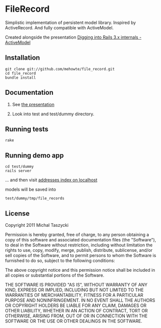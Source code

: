 FileRecord
==========

Simplistic implementation of persistent model library. 
Inspired by ActiveRecord. And fully compatible with ActiveModel.

Created alongside the presentation [Digging into Rails 3.x internals - ActiveModel][0]

Installation
------------

    git clone git://github.com/mehowte/file_record.git
    cd file_record
    bundle install

Documentation
------------

1. See [the presentation][0]

2. Look into 
    test 
and 
    test/dummy directory.

Running tests
-------

    rake

Running demo app
--------
    cd test/dummy
    rails server

... and then visit [addresses index on localhost](http://localhost:3000/addresses)

models will be saved into 
    
    test/dummy/tmp/file_records

License
-------
Copyright 2011 Michal Taszycki

Permission is hereby granted, free of charge, to any person obtaining
a copy of this software and associated documentation files (the
"Software"), to deal in the Software without restriction, including
without limitation the rights to use, copy, modify, merge, publish,
distribute, sublicense, and/or sell copies of the Software, and to
permit persons to whom the Software is furnished to do so, subject to
the following conditions:

The above copyright notice and this permission notice shall be
included in all copies or substantial portions of the Software.

THE SOFTWARE IS PROVIDED "AS IS", WITHOUT WARRANTY OF ANY KIND,
EXPRESS OR IMPLIED, INCLUDING BUT NOT LIMITED TO THE WARRANTIES OF
MERCHANTABILITY, FITNESS FOR A PARTICULAR PURPOSE AND
NONINFRINGEMENT. IN NO EVENT SHALL THE AUTHORS OR COPYRIGHT HOLDERS BE
LIABLE FOR ANY CLAIM, DAMAGES OR OTHER LIABILITY, WHETHER IN AN ACTION
OF CONTRACT, TORT OR OTHERWISE, ARISING FROM, OUT OF OR IN CONNECTION
WITH THE SOFTWARE OR THE USE OR OTHER DEALINGS IN THE SOFTWARE.

[0]: http://rails-3-internals-active-model.heroku.com/

